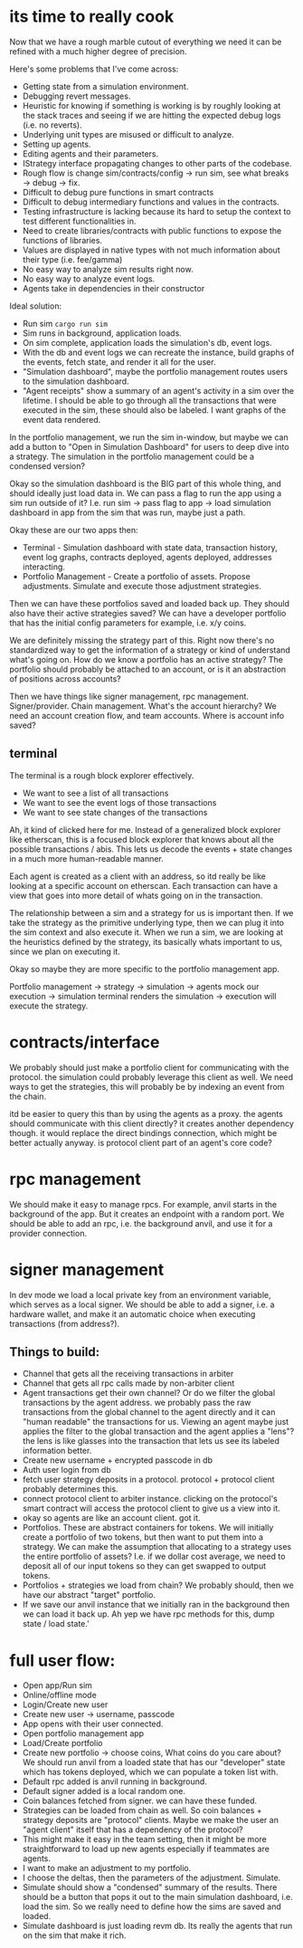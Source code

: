 # its time to __really__ cook

Now that we have a rough marble cutout of everything we need it can be refined with a much higher degree of precision.


Here's some problems that I've come across:
- Getting state from a simulation environment.
- Debugging revert messages.
- Heuristic for knowing if something is working is by roughly looking at the stack traces and seeing if we are hitting the expected debug logs (i.e. no reverts).
- Underlying unit types are misused or difficult to analyze.
- Setting up agents.
- Editing agents and their parameters.
- IStrategy interface propagating changes to other parts of the codebase.
- Rough flow is change sim/contracts/config -> run sim, see what breaks -> debug -> fix.
- Difficult to debug pure functions in smart contracts
- Difficult to debug intermediary functions and values in the contracts.
- Testing infrastructure is lacking because its hard to setup the context to test different functionalities in.
- Need to create libraries/contracts with public functions to expose the functions of libraries.
- Values are displayed in native types with not much information about their type (i.e. fee/gamma)
- No easy way to analyze sim results right now.
- No easy way to analyze event logs.
- Agents take in dependencies in their constructor


Ideal solution:
- Run sim `cargo run sim`
- Sim runs in background, application loads.
- On sim complete, application loads the simulation's db, event logs.
- With the db and event logs we can recreate the instance, build graphs of the events, fetch state, and render it all for the user.
- "Simulation dashboard", maybe the portfolio management routes users to the simulation dashboard.
- "Agent receipts" show a summary of an agent's activity in a sim over the lifetime. I should be able to go through all the transactions that were executed in the sim, these should also be labeled. I want graphs of the event data rendered.

In the portfolio management, we run the sim in-window, but maybe we can add a button to "Open in Simulation Dashboard" for users to deep dive into a strategy. The simulation in the portfolio management could be a condensed version?

Okay so the simulation dashboard is the BIG part of this whole thing, and should ideally just load data in. We can pass a flag to run the app using a sim run outside of it? I.e. run sim -> pass flag to app -> load simulation dashboard in app from the sim that was run, maybe just a path.

Okay these are our two apps then:
- Terminal - Simulation dashboard with state data, transaction history, event log graphs, contracts deployed, agents deployed, addresses interacting.
- Portfolio Management - Create a portfolio of assets. Propose adjustments. Simulate and execute those adjustment strategies.


Then we can have these portfolios saved and loaded back up. They should also have their active strategies saved? We can have a developer portfolio that has the initial config parameters for example, i.e. x/y coins.

We are definitely missing the strategy part of this. Right now there's no standardized way to get the information of a strategy or kind of understand what's going on. How do we know a portfolio has an active strategy? The portfolio should probably be attached to an account, or is it an abstraction of positions across accounts?

Then we have things like signer management, rpc management. Signer/provider. Chain management. What's the account hierarchy? We need an account creation flow, and team accounts. Where is account info saved?


## terminal
The terminal is a rough block explorer effectively.
- We want to see a list of all transactions
- We want to see the event logs of those transactions
- We want to see state changes of the transactions

Ah, it kind of clicked here for me. Instead of a generalized block explorer like etherscan, this is a focused block explorer that knows about all the possible transactions / abis. This lets us decode the events + state changes in a much more human-readable manner.

Each agent is created as a client with an address, so itd really be like looking at a specific account on etherscan. Each transaction can have a view that goes into more detail of whats going on in the transaction.

The relationship between a sim and a strategy for us is important then. If we take the strategy as the primitive underlying type, then we can plug it into the sim context and also execute it. When we run a sim, we are looking at the heuristics defined by the strategy, its basically whats important to us, since we plan on executing it.

Okay so maybe they are more specific to the portfolio management app.

Portfolio management -> strategy -> simulation -> agents mock our execution -> simulation terminal renders the simulation -> execution will execute the strategy.

# contracts/interface

We probably should just make a portfolio client for communicating with the protocol. the simulation could probably leverage this client as well. We need ways to get the strategies, this will probably be by indexing an event from the chain.

itd be easier to query this than by using the agents as a proxy. the agents should communicate with this client directly? it creates another dependency though. it would replace the direct bindings connection, which might be better actually anyway. is protocol client part of an agent's core code?


# rpc management
We should make it easy to manage rpcs. For example, anvil starts in the background of the app. But it creates an endpoint with a random port. We should be able to add an rpc, i.e. the background anvil, and use it for a provider connection.

# signer management
In dev mode we load a local private key from an environment variable, which serves as a local signer. We should be able to add a signer, i.e. a hardware wallet, and make it an automatic choice when executing transactions (from address?).


## Things to build:
- Channel that gets all the receiving transactions in arbiter
- Channel that gets all rpc calls made by non-arbiter client
- Agent transactions get their own channel? Or do we filter the global transactions by the agent address. we probably pass the raw transactions from the global channel to the agent directly and it can "human readable" the transactions for us. Viewing an agent maybe just applies the filter to the global transaction and the agent applies a "lens"? the lens is like glasses into the transaction that lets us see its labeled information better.
- Create new username + encrypted passcode in db
- Auth user login from db
- fetch user strategy deposits in a protocol. protocol + protocol client probably determines this.
- connect protocol client to arbiter instance. clicking on the protocol's smart contract will access the protocol client to give us a view into it.
- okay so agents are like an account client. got it.
- Portfolios. These are abstract containers for tokens. We will initially create a portfolio of two tokens, but then want to put them into a strategy. We can make the assumption that allocating to a strategy uses the entire portfolio of assets? I.e. if we dollar cost average, we need to deposit all of our input tokens so they can get swapped to output tokens.
- Portfolios + strategies we load from chain? We probably should, then we have our abstract "target" portfolio.
- If we save our anvil instance that we initially ran in the background then we can load it back up. Ah yep we have rpc methods for this, dump state / load state.'


# full user flow:
- Open app/Run sim
- Online/offline mode
- Login/Create new user
- Create new user -> username, passcode
- App opens with their user connected.
- Open portfolio management app
- Load/Create portfolio
- Create new portfolio -> choose coins, What coins do you care about? We should run anvil from a loaded state that has our "developer" state which has tokens deployed, which we can populate a token list with.
- Default rpc added is anvil running in background.
- Default signer added is a local random one.
- Coin balances fetched from signer. we can have these funded.
- Strategies can be loaded from chain as well. So coin balances + strategy deposits are "protocol" clients. Maybe we make the user an "agent client" itself that has a dependency of the protocol?
- This might make it easy in the team setting, then it might be more straightforward to load up new agents especially if teammates are agents.
- I want to make an adjustment to my portfolio.
- I choose the deltas, then the parameters of the adjustment. Simulate. 
- Simulate should show a "condensed" summary of the results. There should be a button that pops it out to the main simulation dashboard, i.e. load the sim. So we really need to define how the sims are saved and loaded.
- Simulate dashboard is just loading revm db. Its really the agents that run on the sim that make it rich.